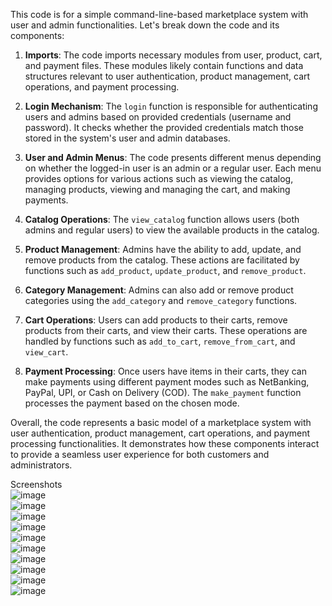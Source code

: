 This code is for a simple command-line-based marketplace system with user and admin functionalities. Let's break down the code and its components:

1. **Imports**: The code imports necessary modules from user, product, cart, and payment files. These modules likely contain functions and data structures relevant to user authentication, product management, cart operations, and payment processing.

2. **Login Mechanism**: The `login` function is responsible for authenticating users and admins based on provided credentials (username and password). It checks whether the provided credentials match those stored in the system's user and admin databases.

3. **User and Admin Menus**: The code presents different menus depending on whether the logged-in user is an admin or a regular user. Each menu provides options for various actions such as viewing the catalog, managing products, viewing and managing the cart, and making payments.

4. **Catalog Operations**: The `view_catalog` function allows users (both admins and regular users) to view the available products in the catalog. 

5. **Product Management**: Admins have the ability to add, update, and remove products from the catalog. These actions are facilitated by functions such as `add_product`, `update_product`, and `remove_product`.

6. **Category Management**: Admins can also add or remove product categories using the `add_category` and `remove_category` functions.

7. **Cart Operations**: Users can add products to their carts, remove products from their carts, and view their carts. These operations are handled by functions such as `add_to_cart`, `remove_from_cart`, and `view_cart`.

8. **Payment Processing**: Once users have items in their carts, they can make payments using different payment modes such as NetBanking, PayPal, UPI, or Cash on Delivery (COD). The `make_payment` function processes the payment based on the chosen mode.

Overall, the code represents a basic model of a marketplace system with user authentication, product management, cart operations, and payment processing functionalities. It demonstrates how these components interact to provide a seamless user experience for both customers and administrators.

Screenshots   
![image](https://github.com/areeshaanjum748/masters-data-scientist-simplilearn/assets/55443395/8deb3159-3e1d-4be0-b718-4c3dc52df93a)   
![image](https://github.com/areeshaanjum748/masters-data-scientist-simplilearn/assets/55443395/e3688a49-25ff-4ff5-ba90-10f26302e429)   
![image](https://github.com/areeshaanjum748/masters-data-scientist-simplilearn/assets/55443395/e11a342f-2002-4c67-887a-8d708da0cce7)   
![image](https://github.com/areeshaanjum748/masters-data-scientist-simplilearn/assets/55443395/28845738-e2c8-432a-9a52-877b4031e479)  
![image](https://github.com/areeshaanjum748/masters-data-scientist-simplilearn/assets/55443395/84e579f1-ba4d-4799-9a2f-6653920d3230)  
![image](https://github.com/areeshaanjum748/masters-data-scientist-simplilearn/assets/55443395/5eb5aabb-3b6a-4a9a-ac11-e90f79b4fc68)  
![image](https://github.com/areeshaanjum748/masters-data-scientist-simplilearn/assets/55443395/b4323801-75ff-4987-9cf9-61ae25374e0a)  
![image](https://github.com/areeshaanjum748/masters-data-scientist-simplilearn/assets/55443395/f3e15a45-ee88-4d30-af69-d5da0c258b8e)  
![image](https://github.com/areeshaanjum748/masters-data-scientist-simplilearn/assets/55443395/6bc0b1a9-51cb-4fea-bd51-a927e38d4993)   
![image](https://github.com/areeshaanjum748/masters-data-scientist-simplilearn/assets/55443395/7a40527b-d007-4efb-bcfe-87d20089e56d)










